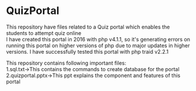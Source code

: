 # QuizPortal
This repository have files related to a Quiz portal which enables the students to attempt quiz online<br>
I have created this portal in 2016 with php v4.1.1, so it's generating errors on running this portal on higher versions of php due to major updates in higher versions. I have successfully tested this portal with php traid v2.2.1

This repository contains following important files:<br>
1.sql.txt->This contains the commands to create database for the portal<br>
2.quizportal.pptx->This ppt explains the component and features of this portal

